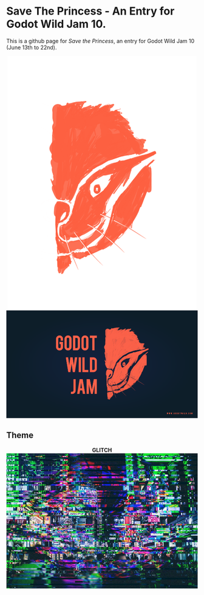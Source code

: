 # Save The Princess - An Entry for Godot Wild Jam 10.

This is a github page for *Save the Princess*, an entry for Godot Wild Jam 10 (June 13th to 22nd).

<p align="center">
<img width="500" src="head_bg_less.png"><br>
<img src="GodotWildJam-wallpaper.png">
</p>

## Theme

<p align="center">
<b>GLITCH</b><br>
<img src="glitch.jpg">
</p>
